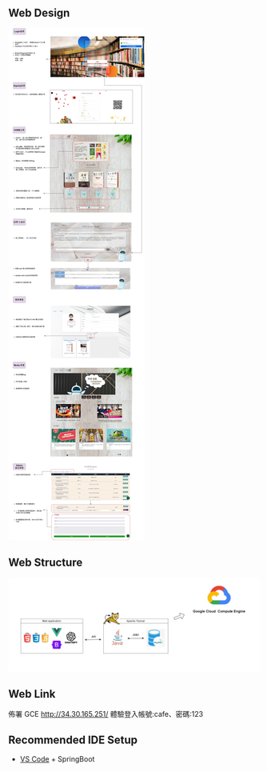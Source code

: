 ## Web Design
![image](openbook.jpg)

## Web Structure
![image](structure.jpg)

## Web Link
佈署 GCE  http://34.30.165.251/
體驗登入帳號:cafe、密碼:123

## Recommended IDE Setup

- [VS Code](https://code.visualstudio.com/)  + SpringBoot
